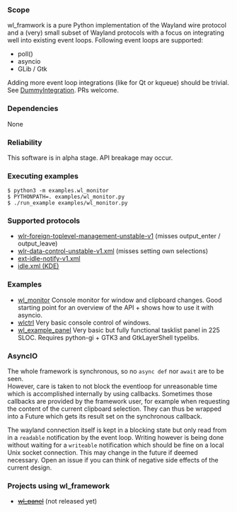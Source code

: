 ### Scope
wl_framwork is a pure Python implementation of the Wayland wire protocol and a (very) small subset of Wayland protocols with a focus on integrating well into existing event loops.
Following event loops are supported:
- poll()
- asyncio
- GLib / Gtk

Adding more event loop integrations (like for Qt or kqueue) should be trivial.
See [DummyIntegration](wl_framework/loop_integrations/dummy.py). PRs welcome.

### Dependencies
None

### Reliability

This software is in alpha stage. API breakage may occur.

### Executing examples
```
$ python3 -m examples.wl_monitor
$ PYTHONPATH=. examples/wl_monitor.py
$ ./run_example examples/wl_monitor.py
```

### Supported protocols
- [wlr-foreign-toplevel-management-unstable-v1](https://gitlab.freedesktop.org/wlroots/wlr-protocols/-/blob/master/unstable/wlr-foreign-toplevel-management-unstable-v1.xml) (misses output_enter / output_leave)
- [wlr-data-control-unstable-v1.xml](https://gitlab.freedesktop.org/wlroots/wlr-protocols/-/blob/master/unstable/wlr-data-control-unstable-v1.xml) (misses setting own selections)
- [ext-idle-notify-v1.xml](https://gitlab.freedesktop.org/wayland/wayland-protocols/-/blob/main/staging/ext-idle-notify/ext-idle-notify-v1.xml)
- [idle.xml (KDE)](https://github.com/KDE/plasma-wayland-protocols/blob/master/src/protocols/idle.xml)

### Examples
- [wl_monitor](examples/wl_monitor.py) Console monitor for window and clipboard changes. Good starting point for an overview of the API + shows how to use it with asyncio.
- [wlctrl](examples/wlctrl.py) Very basic console control of windows.
- [wl_example_panel](examples/wl_example_panel.py) Very basic but fully functional tasklist panel in 225 SLOC. Requires python-gi + GTK3 and GtkLayerShell typelibs.

### AsyncIO
The whole framework is synchronous, so no `async def` nor `await` are to be seen.  
However, care is taken to not block the eventloop for unreasonable time which is accomplished internally by using callbacks. Sometimes those callbacks are provided by the framework user, for example when requesting the content of the current clipboard selection. They can thus be wrapped into a Future which gets its result set on the synchronous callback.

The wayland connection itself is kept in a blocking state but only read from in a `readable` notification by the event loop. Writing however is being done without waiting for a `writeable` notification which should be fine on a local Unix socket connection. This may change in the future if deemed necessary. Open an issue if you can think of negative side effects of the current design.

### Projects using wl_framework
- ~~[wl_panel](http://github.com/Consolatis/wl_panel)~~ (not released yet)
